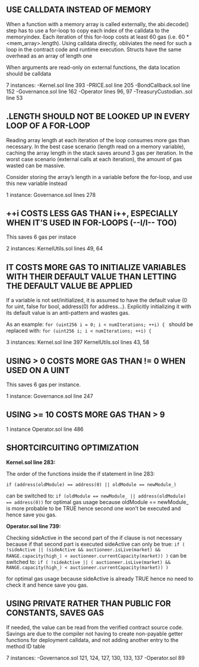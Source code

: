 ## USE CALLDATA INSTEAD OF MEMORY

When a function with a memory array is called externally, the abi.decode() step has to use a for-loop to copy each index of the calldata to the memoryindex. Each iteration of this for-loop costs at least 60 gas (i.e. 60 * <mem_array>.length). Using calldata directly, obliviates the need for such a loop in the contract code and runtime execution. Structs have the same overhead as an array of length one

When arguments are read-only on external functions, the data location should be calldata

7 instances: 
-Kernel.sol line 393
-PRICE.sol line 205
-BondCallback.sol line 152
-Governance.sol line 162
-Operator lines 96, 97
-TreasuryCustodian..sol line 53

## <ARRAY>.LENGTH SHOULD NOT BE LOOKED UP IN EVERY LOOP OF A FOR-LOOP

Reading array length at each iteration of the loop consumes more gas than necessary.
In the best case scenario (length read on a memory variable), caching the array length in the stack saves around 3 gas per iteration. In the worst case scenario (external calls at each iteration), the amount of gas wasted can be massive.

Consider storing the array’s length in a variable before the for-loop, and use this new variable instead

1 instance:
Governance.sol lines 278

## ++i COSTS LESS GAS THAN i++, ESPECIALLY WHEN IT’S USED IN FOR-LOOPS (--I/I-- TOO)

This saves 6 gas per instace

2 instances:
KernelUtils.sol lines 49, 64

## IT COSTS MORE GAS TO INITIALIZE VARIABLES WITH THEIR DEFAULT VALUE THAN LETTING THE DEFAULT VALUE BE APPLIED

If a variable is not set/initialized, it is assumed to have the default value (0 for uint, false for bool, address(0) for address…). Explicitly initializing it with its default value is an anti-pattern and wastes gas.

As an example: 
`
for (uint256 i = 0; i < numIterations; ++i) { 
`
should be replaced with: 
`
for (uint256 i; i < numIterations; ++i) {
`

3 instances:
Kernel.sol line 397
KernelUtils.sol lines 43, 58


## USING > 0 COSTS MORE GAS THAN != 0 WHEN USED ON A UINT

This saves 6 gas per instance.

1 instance:
Governance.sol line 247

## USING >= 10  COSTS MORE GAS THAN > 9

1 instance
Operator.sol line 486

## SHORTCIRCUITING OPTIMIZATION

__Kernel.sol line 283:__

The order of the functions inside the if statement in line 283:

`
if (address(oldModule) == address(0) || oldModule == newModule_)
`

can be switched to:
`
if (oldModule == newModule_ || address(oldModule) == address(0))
`
for optimal gas usage because oldModule == newModule_ is more probable to be TRUE hence second one won’t be executed and hence save you gas.

**Operator.sol line 739:**

Checking sideActive in the second part of the if clause is not necessary because if that second part is executed sideActive can only be true:
`
 if (
            !sideActive ||
            (sideActive &&
                auctioneer.isLive(market) &&
                RANGE.capacity(high_) < auctioneer.currentCapacity(market))
        )
`
can be switched to:
`
 if (
            !sideActive ||
            ( auctioneer.isLive(market) &&
                RANGE.capacity(high_) < auctioneer.currentCapacity(market))
        )
`

for optimal gas usage because sideActive is already TRUE hence no need to check it and hence save you gas.


## USING PRIVATE RATHER THAN PUBLIC FOR CONSTANTS, SAVES GAS

If needed, the value can be read from the verified contract source code. Savings are due to the compiler not having to create non-payable getter functions for deployment calldata, and not adding another entry to the method ID table

7 instances:
-Governance.sol 121, 124, 127, 130, 133, 137 
-Operator.sol 89



